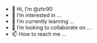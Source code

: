- 👋 Hi, I’m @zhr90
- 👀 I’m interested in ...
- 🌱 I’m currently learning ...
- 💞️ I’m looking to collaborate on ...
- 📫 How to reach me ...

<!---
zhr90/zhr90 is a ✨ special ✨ repository because its `README.md` (this file) appears on your GitHub profile.
You can click the Preview link to take a look at your changes.
--->
